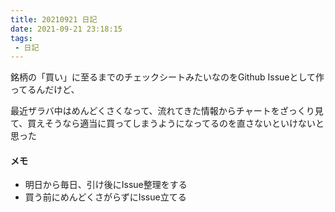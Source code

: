 ```yaml
---
title: 20210921 日記
date: 2021-09-21 23:18:15
tags:
 - 日記
---
```


銘柄の「買い」に至るまでのチェックシートみたいなのをGithub Issueとして作ってるんだけど、

最近ザラバ中はめんどくさくなって、流れてきた情報からチャートをざっくり見て、買えそうなら適当に買ってしまうようになってるのを直さないといけないと思った

#### メモ

- 明日から毎日、引け後にIssue整理をする
- 買う前にめんどくさがらずにIssue立てる
